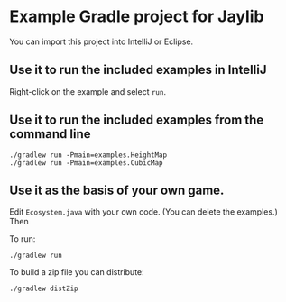 # Example Gradle project for Jaylib

You can import this project into IntelliJ or Eclipse.

## Use it to run the included examples in IntelliJ

Right-click on the example and select `run`.

## Use it to run the included examples from the command line

    ./gradlew run -Pmain=examples.HeightMap
    ./gradlew run -Pmain=examples.CubicMap

## Use it as the basis of your own game.

Edit `Ecosystem.java` with your own code.  (You can delete the examples.)  Then

To run:

    ./gradlew run

To build a zip file you can distribute:

    ./gradlew distZip
